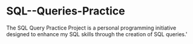 # SQL--Queries-Practice
The SQL Query Practice Project is a personal programming initiative designed to enhance my SQL skills through the creation of SQL queries.'
